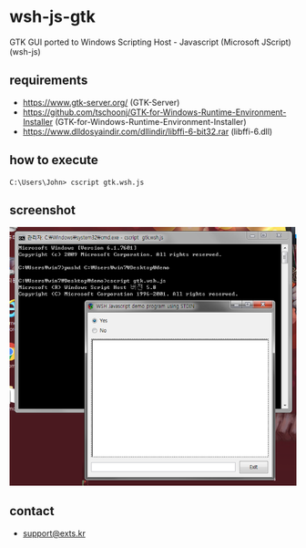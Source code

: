 # wsh-js-gtk
GTK GUI ported to Windows Scripting Host - Javascript (Microsoft JScript) (wsh-js)

## requirements
* https://www.gtk-server.org/ (GTK-Server)
* https://github.com/tschoonj/GTK-for-Windows-Runtime-Environment-Installer (GTK-for-Windows-Runtime-Environment-Installer)
* https://www.dlldosyaindir.com/dllindir/libffi-6-bit32.rar (libffi-6.dll)

## how to execute
```
C:\Users\John> cscript gtk.wsh.js
```

## screenshot
![screenshot](https://raw.githubusercontent.com/gnh1201/wsh-js-gtk/master/screenshot.png)

## contact
- support@exts.kr
